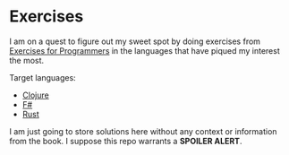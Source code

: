 # Exercises

I am on a quest to figure out my sweet spot by doing exercises from [Exercises for Programmers](https://pragprog.com/book/bhwb/exercises-for-programmers) in the languages that have piqued my interest the most.

Target languages:

* [Clojure](https://clojure.org/)
* [F#](https://fsharp.org/)
* [Rust](https://www.rust-lang.org/)

I am just going to store solutions here without any context or information from the book. I suppose this repo warrants a **SPOILER ALERT**.
